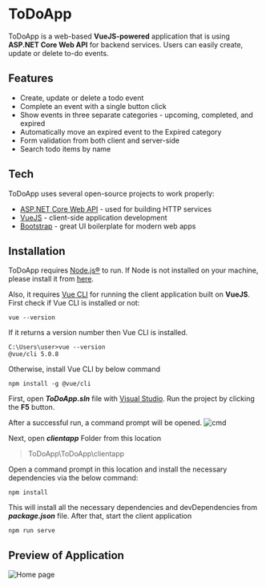 # ToDoApp
ToDoApp is a web-based **VueJS-powered** application that is using **ASP.NET Core Web API** for backend services.  Users can easily create, update or delete to-do events.

## Features
- Create, update or delete a todo event
- Complete an event with a single button click
- Show events in three separate categories - upcoming, completed, and expired
- Automatically move an expired event to the Expired category
- Form validation from both client and server-side
- Search todo items by name

## Tech

ToDoApp uses several open-source projects to work properly:

- [ASP.NET Core Web API](https://learn.microsoft.com/en-us/aspnet/core/?view=aspnetcore-7.0) - used for building HTTP services
- [VueJS](https://vuejs.org/) - client-side application development
- [Bootstrap](https://getbootstrap.com/) - great UI boilerplate for modern web apps

## Installation

ToDoApp requires [Node.js®](https://nodejs.org/) to run.
If Node is not installed on your machine, please install it from [here](https://nodejs.org/en/).

Also, it requires [Vue CLI](https://cli.vuejs.org/) for running the client application built on **VueJS**.
First check if Vue CLI is installed or not:

    vue --version
    
If it returns a version number then Vue CLI is installed.

    C:\Users\user>vue --version
    @vue/cli 5.0.8

Otherwise, install Vue CLI by below command

    npm install -g @vue/cli

First, open ***ToDoApp.sln*** file with [Visual Studio](https://visualstudio.microsoft.com/). Run the project by clicking the **F5** button.

After a successful run, a command prompt will be opened. 
![cmd](https://i.ibb.co/Z6YMVMc/Screenshot-2022-11-28-171738.png)

Next, open ***clientapp*** Folder from this location 

> ToDoApp\ToDoApp\clientapp

Open a command prompt in this location and install the necessary dependencies via the below command:

    npm install

This will install all the necessary dependencies and devDependencies from ***package.json*** file.
After that, start the client application

    npm run serve

## Preview of Application

![Home page](https://i.ibb.co/xS587V1/Screenshot-2022-11-28-175425.png)
